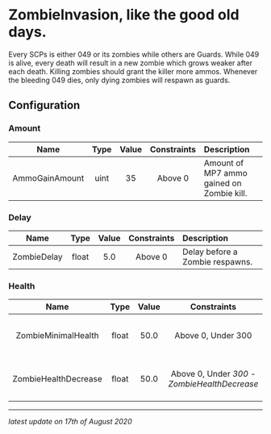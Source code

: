 # ZombieInvasion, like the good old days.

Every SCPs is either 049 or its zombies while others are Guards.
While 049 is alive, every death will result in a new zombie which grows weaker after each death.
Killing zombies should grant the killer more ammos.
Whenever the bleeding 049 dies, only dying zombies will respawn as guards.

## Configuration

### Amount

Name | Type | Value | Constraints | Description
:---: | :---: | :---: | :---: | :------
AmmoGainAmount | uint | 35 | Above 0 | Amount of MP7 ammo gained on Zombie kill.

### Delay

Name | Type | Value | Constraints | Description
:---: | :---: | :---: | :---: | :------
ZombieDelay | float | 5.0 | Above 0 | Delay before a Zombie respawns.

### Health

Name | Type | Value | Constraints | Description
:---: | :---: | :---: | :---: | :------
ZombieMinimalHealth | float | 50.0 | Above 0, Under 300 | Minimal health a zombie can get to.
ZombieHealthDecrease | float | 50.0 | Above 0, Under *300 - ZombieHealthDecrease* | Health decrease on zombie death.

---

*latest update on 17th of August 2020*
